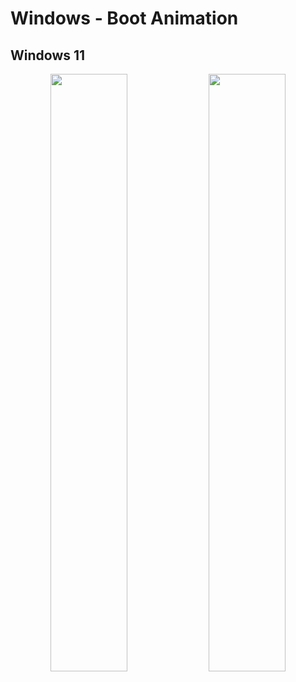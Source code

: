 # Windows - Boot Animation

## Windows 11

<div align="center">
	<img width = "49.5%" src="https://github.com/user-attachments/assets/57dce0cf-5310-4262-8aa6-dbd8dcfe3382">
 <img width = "49.5%" src="https://github.com/user-attachments/assets/2635f738-ec0c-4189-9e8a-222b61ae28dc">
</div>
